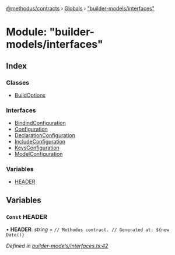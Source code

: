 [@methodus/contracts](../README.md) › [Globals](../globals.md) › ["builder-models/interfaces"](_builder_models_interfaces_.md)

# Module: "builder-models/interfaces"

## Index

### Classes

* [BuildOptions](../classes/_builder_models_interfaces_.buildoptions.md)

### Interfaces

* [BindindConfiguration](../interfaces/_builder_models_interfaces_.bindindconfiguration.md)
* [Configuration](../interfaces/_builder_models_interfaces_.configuration.md)
* [DeclarationConfiguration](../interfaces/_builder_models_interfaces_.declarationconfiguration.md)
* [IncludeConfiguration](../interfaces/_builder_models_interfaces_.includeconfiguration.md)
* [KeysConfiguration](../interfaces/_builder_models_interfaces_.keysconfiguration.md)
* [ModelConfiguration](../interfaces/_builder_models_interfaces_.modelconfiguration.md)

### Variables

* [HEADER](_builder_models_interfaces_.md#const-header)

## Variables

### `Const` HEADER

• **HEADER**: *string* = `
// Methodus contract.
// Generated at: ${new Date()}
`

*Defined in [builder-models/interfaces.ts:42](https://github.com/nodulusteam/methodus.dev/blob/4276858/modules/tools/methodus-contracts/src/builder-models/interfaces.ts#L42)*
